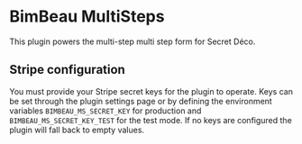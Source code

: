 # BimBeau MultiSteps

This plugin powers the multi-step multi step form for Secret Déco.

## Stripe configuration

You must provide your Stripe secret keys for the plugin to operate. Keys can be
set through the plugin settings page or by defining the environment variables
`BIMBEAU_MS_SECRET_KEY` for production and `BIMBEAU_MS_SECRET_KEY_TEST` for the
test mode. If no keys are configured the plugin will fall back to empty values.
